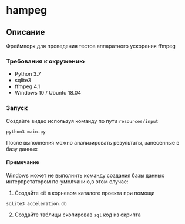 # hampeg
## Описание
Фреймворк для проведения тестов аппаратного ускорения ffmpeg
### Требования к окружению
* Python 3.7
* sqlite3
* ffmpeg 4.1
* Windows 10 / Ubuntu 18.04
### Запуск
Создайте видео используя команду по пути `resources/input`
```
python3 main.py
```
После выполнения можно анализировать результаты, занесенные в базу данных
#### Примечание
Windows может не выполнить команду создания базы данных интерпретатором по-умолчанию,в этом случае:
1) Создайте её в корневом каталоге проекта при помощи
```
sqlite3 acceleration.db
```
2) Создайте таблицы скопировав `sql` код из скрипта
